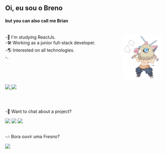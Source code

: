 ## Oi, eu sou o Breno
#### but you can also call me Brian
<br />
<img src='inosuke.png' min-width="100px" max-width="150px" width="125px" align="right">
<div class='aboutMe' align='left'>
  <div class='EMOtes'>
    -📒 I'm studying ReactJs.<br>
    -🛠️ Working as a junior full-stack developer.<br>
    -🌎 Interested on all technologies.<br>
    -.
  </div>
  <div class='extra'>
    
  </div>
</div>

<br><br><br>

<div >
  <a href="https://github.com/brenoalexandre">
    <img height="180em" src="https://github-readme-stats.vercel.app/api?username=BrenoAlexandre&show_icons=true&count_private=true&theme=chartreuse-dark" />
    <img height="180em" src="https://github-readme-stats.vercel.app/api/top-langs/?username=BrenoAlexandre&layout=compact&show_icons=true&count_private=true&theme=chartreuse-dark" />
  <a/>
</div>

  ##
  
<br>

-💬 Want to chat about a project?
<div>
  <a href="https://www.linkedin.com/in/breno-alexandre/"><img src="https://img.shields.io/badge/LinkedIn-0077B5?style=for-the-badge&logo=linkedin&logoColor=white" /></a>
  <a href="https://www.instagram.com/breno_o_alexandre/"><img src="https://img.shields.io/badge/Instagram-E4405F?style=for-the-badge&logo=instagram&logoColor=white" /></a>
  <a href="mailto:bdebreno19@gmail.com"><img src="https://img.shields.io/badge/Gmail-D14836?style=for-the-badge&logo=gmail&logoColor=white" /></a>
</div>
   
<br>
  
-🎶 Bora ouvir uma Fresno?
<div>
  <a href="https://open.spotify.com/artist/2sFXe6NbmT3k7Qy4N8fE7f"><img src="https://img.shields.io/badge/Spotify-1ED760?&style=for-the-badge&logo=spotify&logoColor=white" /></a>
</div>

